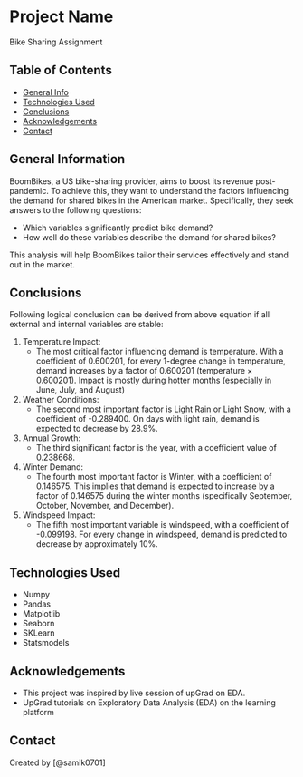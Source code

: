 # Project Name

Bike Sharing Assignment

## Table of Contents
* [General Info](#general-information)
* [Technologies Used](#technologies-used)
* [Conclusions](#conclusions)
* [Acknowledgements](#acknowledgements)
* [Contact](#contact)


## General Information
BoomBikes, a US bike-sharing provider, aims to boost its revenue post-pandemic. To achieve this, they want to understand the factors influencing the demand for shared bikes in the American market. Specifically, they seek answers to the following questions:

* Which variables significantly predict bike demand?
* How well do these variables describe the demand for shared bikes?

This analysis will help BoomBikes tailor their services effectively and stand out in the market.


## Conclusions
Following logical conclusion can be derived from above equation if all external and internal variables are stable:

1. Temperature Impact:
    * The most critical factor influencing demand is temperature. With a coefficient of 0.600201, for every 1-degree change in temperature, demand increases by a factor of 0.600201 (temperature × 0.600201). Impact is mostly during hotter months (especially in June, July, and August)
2. Weather Conditions:
    * The second most important factor is Light Rain or Light Snow, with a coefficient of -0.289400. On days with light rain, demand is expected to decrease by 28.9%.
3. Annual Growth:
    * The third significant factor is the year, with a coefficient value of 0.238668.
4. Winter Demand:
    * The fourth most important factor is Winter, with a coefficient of 0.146575. This implies that demand is expected to increase by a factor of 0.146575 during the winter months (specifically September, October, November, and December).
5. Windspeed Impact:
    * The fifth most important variable is windspeed, with a coefficient of -0.099198. For every change in windspeed, demand is predicted to decrease by approximately 10%.


## Technologies Used
- Numpy
- Pandas
- Matplotlib
- Seaborn
- SKLearn
- Statsmodels


## Acknowledgements
- This project was inspired by live session of upGrad on EDA.
- UpGrad tutorials on Exploratory Data Analysis (EDA) on the learning platform


## Contact
Created by [@samik0701]
